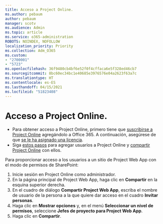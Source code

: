 ```yaml
---
title: Acceso a Project Online.
ms.author: pebaum
author: pebaum
manager: scotv
ms.audience: Admin
ms.topic: article
ms.service: o365-administration
ROBOTS: NOINDEX, NOFOLLOW
localization_priority: Priority
ms.collection: Adm_O365
ms.custom:
- "2700001"
- "5723"
ms.openlocfilehash: 36f9480cb4bf6e52f0f4cffaca6e5f328ed46cb7
ms.sourcegitcommit: 8bc60ec34bc1e40685e3976576e04a2623f63a7c
ms.translationtype: HT
ms.contentlocale: es-ES
ms.lasthandoff: 04/15/2021
ms.locfileid: "51823408"
---
```

# <a name="access-project-online"></a>Acceso a Project Online.

- Para obtener acceso a Project Online, primero tiene que [suscribirse a Project Online](https://docs.microsoft.com/ProjectOnline/get-started-with-project-online) agregándolo a Office 365. A continuación, asegúrese de que [se le ha asignado una licencia](https://docs.microsoft.com/ProjectOnline/step-1-sign-up-for-project-online#next-make-sure-you-can-get-in).
- Siga [estos pasos](https://docs.microsoft.com/ProjectOnline/step-2-add-people-to-project-online) para agregar usuarios a Project Online y [compartir Project Online](https://docs.microsoft.com/ProjectOnline/step-2-add-people-to-project-online#4-finally-share-project-online-with-the-people-you-added) con ellos.

Para proporcionar acceso a los usuarios a un sitio de Project Web App con el modo de permisos de SharePoint:

1. Inicie sesión en Project Online como administrador.
2. En la página principal de Project Web App, haga clic en **Compartir** en la esquina superior derecha.
3. En el cuadro de diálogo **Compartir Project Web App**, escriba el nombre de usuario de la persona a la que quiere dar acceso en el cuadro **Invitar personas**.
4. Haga clic en **Mostrar opciones** y, en el menú **Seleccionar un nivel de permisos**, seleccione **Jefes de proyecto para Project Web App**.
5. Haga clic en **Compartir**.
